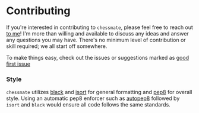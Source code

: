 # Contributing

If you're interested in contributing to `chessmate`, please feel free to reach
out [to me](mailto:jiaming.justin.chen@gmail.com)! I'm more than willing and available to discuss any ideas and answer any questions you may have. There's no minimum level of contribution or skill required; we all start off somewhere.

To make things easy, check out the issues or suggestions marked as [good first issue](https://github.com/sansona/chessmate/issues?q=is%3Aissue+is%3Aopen+label%3A%22good+first+issue%22) 

### Style
`chessmate` utilizes [black](https://github.com/psf/black) and [isort](https://github.com/timothycrosley/isort) for general formatting and [pep8](https://www.python.org/dev/peps/pep-0008/) for overall style. Using an automatic pep8 enforcer such as [autopep8](https://pypi.org/project/autopep8/) followed by `isort` and `black` would ensure all code follows the same standards.
